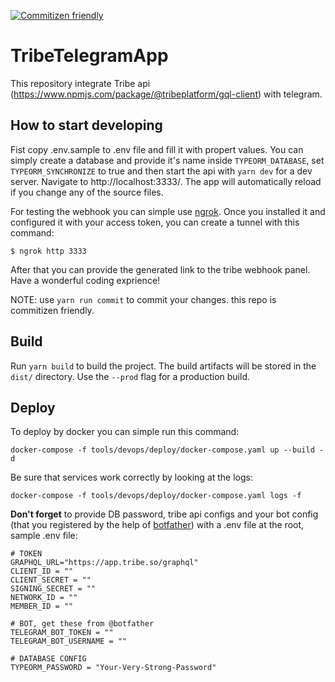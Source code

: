 [![Commitizen friendly](https://img.shields.io/badge/commitizen-friendly-brightgreen.svg)](http://commitizen.github.io/cz-cli/)

# TribeTelegramApp

This repository integrate Tribe api (https://www.npmjs.com/package/@tribeplatform/gql-client) with telegram.

## How to start developing

Fist copy .env.sample to .env file and fill it with propert values. You can simply create a database and provide it's name inside `TYPEORM_DATABASE`, set `TYPEORM_SYNCHRONIZE` to true and then start the api with `yarn dev` for a dev server. Navigate to http://localhost:3333/. The app will automatically reload if you change any of the source files.

For testing the webhook you can simple use [ngrok](https://ngrok.com/). Once you installed it and configured it with your access token, you can create a tunnel with this command:

```
$ ngrok http 3333
```

After that you can provide the generated link to the tribe webhook panel. Have a wonderful coding exprience!

NOTE: use `yarn run commit` to commit your changes. this repo is commitizen friendly.

## Build

Run `yarn build` to build the project. The build artifacts will be stored in the `dist/` directory. Use the `--prod` flag for a production build.

## Deploy

To deploy by docker you can simple run this command:

```
docker-compose -f tools/devops/deploy/docker-compose.yaml up --build -d
```

Be sure that services work correctly by looking at the logs:

```
docker-compose -f tools/devops/deploy/docker-compose.yaml logs -f
```

**Don't forget** to provide DB password, tribe api configs and your bot config (that you registered by the help of [botfather](https://telegram.me/BotFather)) with a .env file at the root, sample .env file:

```
# TOKEN
GRAPHQL_URL="https://app.tribe.so/graphql"
CLIENT_ID = ""
CLIENT_SECRET = ""
SIGNING_SECRET = ""
NETWORK_ID = ""
MEMBER_ID = ""

# BOT, get these from @botfather
TELEGRAM_BOT_TOKEN = ""
TELEGRAM_BOT_USERNAME = ""

# DATABASE CONFIG
TYPEORM_PASSWORD = "Your-Very-Strong-Password"
```
